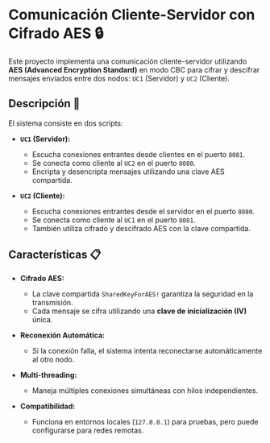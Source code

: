 # Comunicación Cliente-Servidor con Cifrado AES 🔒

Este proyecto implementa una comunicación cliente-servidor utilizando **AES (Advanced Encryption Standard)** en modo CBC para cifrar y descifrar mensajes enviados entre dos nodos: `UC1` (Servidor) y `UC2` (Cliente).

## Descripción 📝

El sistema consiste en dos scripts:

- **`UC1` (Servidor):**
  - Escucha conexiones entrantes desde clientes en el puerto `8081`.
  - Se conecta como cliente al `UC2` en el puerto `8080`.
  - Encripta y desencripta mensajes utilizando una clave AES compartida.

- **`UC2` (Cliente):**
  - Escucha conexiones entrantes desde el servidor en el puerto `8080`.
  - Se conecta como cliente al `UC1` en el puerto `8081`.
  - También utiliza cifrado y descifrado AES con la clave compartida.

## Características 📋

- **Cifrado AES:** 
  - La clave compartida `SharedKeyForAES!` garantiza la seguridad en la transmisión.
  - Cada mensaje se cifra utilizando una **clave de inicialización (IV)** única.

- **Reconexión Automática:**
  - Si la conexión falla, el sistema intenta reconectarse automáticamente al otro nodo.

- **Multi-threading:** 
  - Maneja múltiples conexiones simultáneas con hilos independientes.

- **Compatibilidad:** 
  - Funciona en entornos locales (`127.0.0.1`) para pruebas, pero puede configurarse para redes remotas.
